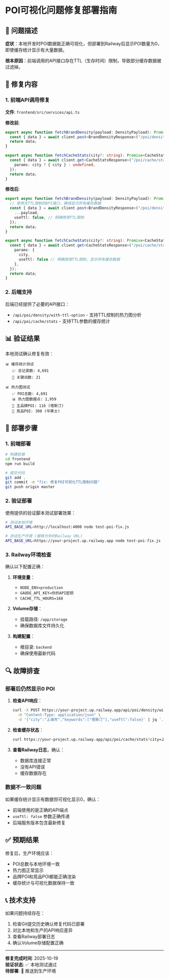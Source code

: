 # POI可视化问题修复部署指南

## 🎯 问题描述

**症状**：本地开发时POI数据能正确可视化，但部署到Railway后显示POI数量为0，即使缓存统计显示有大量数据。

**根本原因**：前端调用的API接口存在TTL（生存时间）限制，导致部分缓存数据被过滤掉。

## 🔧 修复内容

### 1. 前端API调用修复

**文件**: `frontend/src/services/api.ts`

**修改前**:
```typescript
export async function fetchBrandDensity(payload: DensityPayload): Promise<BrandDensityResponse> {
  const { data } = await client.post<BrandDensityResponse>("/poi/density", payload);
  return data;
}

export async function fetchCacheStats(city?: string): Promise<CacheStatsResponse> {
  const { data } = await client.get<CacheStatsResponse>("/poi/cache/stats", {
    params: city ? { city } : undefined,
  });
  return data;
}
```

**修改后**:
```typescript
export async function fetchBrandDensity(payload: DensityPayload): Promise<BrandDensityResponse> {
  // 使用无TTL限制的API接口，确保显示所有缓存数据
  const { data } = await client.post<BrandDensityResponse>("/poi/density/with-ttl-option", {
    ...payload,
    useTtl: false, // 明确禁用TTL限制
  });
  return data;
}

export async function fetchCacheStats(city?: string): Promise<CacheStatsResponse> {
  const { data } = await client.get<CacheStatsResponse>("/poi/cache/stats", {
    params: { 
      city, 
      useTtl: false // 明确禁用TTL限制，显示所有缓存数据
    },
  });
  return data;
}
```

### 2. 后端支持

后端已经提供了必要的API接口：
- `/api/poi/density/with-ttl-option` - 支持TTL控制的热力图分析
- `/api/poi/cache/stats` - 支持TTL参数的缓存统计

## 📊 验证结果

本地测试确认修复有效：

```
📊 缓存统计测试
   📈 总记录数: 4,691
   🔑 关键词数: 21

📊 热力图测试  
   ✅ POI总数: 4,691
   📊 热力图数据点: 1,959
   🏪 主品牌POI: 116 (塔斯汀)
   🏪 竞品POI: 308 (华莱士)
```

## 🚀 部署步骤

### 1. 前端部署

```bash
# 构建前端
cd frontend
npm run build

# 提交代码
git add .
git commit -m "fix: 修复POI可视化TTL限制问题"
git push origin master
```

### 2. 验证部署

使用提供的验证脚本测试部署效果：

```bash
# 测试本地环境
API_BASE_URL=http://localhost:4000 node test-poi-fix.js

# 测试生产环境 (替换为你的Railway URL)
API_BASE_URL=https://your-project.up.railway.app node test-poi-fix.js
```

### 3. Railway环境检查

确认以下配置正确：

1. **环境变量**：
   - `NODE_ENV=production`
   - `GAODE_API_KEY=你的API密钥`
   - `CACHE_TTL_HOURS=168`

2. **Volume存储**：
   - 挂载路径: `/app/storage`
   - 确保数据库文件持久化

3. **构建配置**：
   - 根目录: `backend`
   - 确保使用最新代码

## 🔍 故障排查

### 部署后仍然显示0 POI

1. **检查API响应**：
   ```bash
   curl -X POST https://your-project.up.railway.app/api/poi/density/with-ttl-option \
     -H "Content-Type: application/json" \
     -d '{"city":"上海市","keywords":["塔斯汀"],"useTtl":false}' | jq '.totalPois'
   ```

2. **检查缓存状态**：
   ```bash
   curl https://your-project.up.railway.app/api/poi/cache/stats?city=上海市&useTtl=false
   ```

3. **查看Railway日志**，确认：
   - 数据库连接正常
   - 没有API错误
   - 缓存数据存在

### 数据不一致问题

如果缓存统计显示有数据但可视化显示0，确认：
- 前端使用的是正确的API端点
- `useTtl: false` 参数正确传递
- 后端服务版本包含最新修复

## ✅ 预期结果

修复后，生产环境应该：
- POI总数与本地环境一致
- 热力图正常显示
- 品牌POI和竞品POI都能正确渲染
- 缓存统计与可视化数据保持一致

## 📞 技术支持

如果问题持续存在：
1. 检查Git提交历史确认修复代码已部署
2. 对比本地和生产的API响应差异
3. 查看Railway部署日志
4. 确认Volume存储配置正确

---

**修复完成时间**: 2025-10-19  
**验证状态**: ✅ 本地测试通过  
**待部署**: 🚀 推送到生产环境